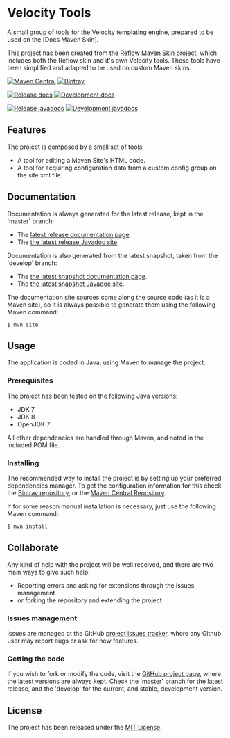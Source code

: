 # Velocity Tools

A small group of tools for the Velocity templating engine, prepared to be used on the [Docs Maven Skin].

This project has been created from the [Reflow Maven Skin][reflow-skin] project, which includes both the Reflow skin and it's own Velocity tools. These tools have been simplified and adapted to be used on custom Maven skins.

[![Maven Central](https://img.shields.io/maven-central/v/com.wandrell.velocity/velocity-tools.svg.svg)][maven-repo]
[![Bintray](https://api.bintray.com/packages/bernardo-mg/maven/velocity-tools/images/download.svg)][bintray-repo]

[![Release docs](https://img.shields.io/badge/docs-release-blue.svg)][site-release]
[![Development docs](https://img.shields.io/badge/docs-develop-blue.svg)][site-develop]

[![Release javadocs](https://img.shields.io/badge/javadocs-release-blue.svg)][javadoc-release]
[![Development javadocs](https://img.shields.io/badge/javadocs-develop-blue.svg)][javadoc-develop]

## Features

The project is composed by a small set of tools:

- A tool for editing a Maven Site's HTML code.
- A tool for acquiring configuration data from a custom config group on the site.xml file.

## Documentation

Documentation is always generated for the latest release, kept in the 'master' branch:

- The [latest release documentation page][site-release].
- The [the latest release Javadoc site][javadoc-release].

Documentation is also generated from the latest snapshot, taken from the 'develop' branch:

- The [the latest snapshot documentation page][site-develop].
- The [the latest snapshot Javadoc site][javadoc-develop].

The documentation site sources come along the source code (as it is a Maven site), so it is always possible to generate them using the following Maven command:

```
$ mvn site
```

## Usage

The application is coded in Java, using Maven to manage the project.

### Prerequisites

The project has been tested on the following Java versions:
* JDK 7
* JDK 8
* OpenJDK 7

All other dependencies are handled through Maven, and noted in the included POM file.

### Installing

The recommended way to install the project is by setting up your preferred dependencies manager. To get the configuration information for this check the [Bintray repository][bintray-repo], or the [Maven Central Repository][maven-repo].

If for some reason manual installation is necessary, just use the following Maven command:

```
$ mvn install
```

## Collaborate

Any kind of help with the project will be well received, and there are two main ways to give such help:

- Reporting errors and asking for extensions through the issues management
- or forking the repository and extending the project

### Issues management

Issues are managed at the GitHub [project issues tracker][issues], where any Github user may report bugs or ask for new features.

### Getting the code

If you wish to fork or modify the code, visit the [GitHub project page][scm], where the latest versions are always kept. Check the 'master' branch for the latest release, and the 'develop' for the current, and stable, development version.

## License
The project has been released under the [MIT License][license].

[reflow-skin]: http://andriusvelykis.github.io/reflow-maven-skin/
[bintray-repo]: https://bintray.com/bernardo-mg/maven/velocity-tools/view
[maven-repo]: http://mvnrepository.com/artifact/com.wandrell.velocity/velocity-tools
[issues]: https://github.com/bernardo-mg/velocity-tools/issues
[javadoc-develop]: http://docs.wandrell.com/development/maven/velocity-tools/apidocs
[javadoc-release]: http://docs.wandrell.com/maven/velocity-tools/apidocs
[license]: http://www.opensource.org/licenses/mit-license.php
[scm]: https://github.com/bernardo-mg/velocity-tools
[site-develop]: http://docs.wandrell.com/development/maven/velocity-tools
[site-release]: http://docs.wandrell.com/maven/velocity-tools
